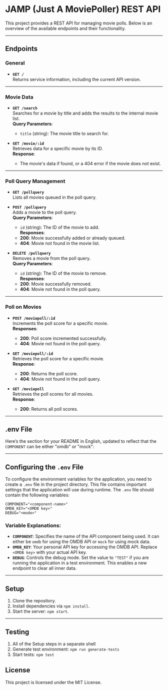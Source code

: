 # JAMP (Just A MoviePoller) REST API

This project provides a REST API for managing movie polls. Below is an overview of the available endpoints and their functionality.

---

## Endpoints

### General
- **`GET /`**  
  Returns service information, including the current API version.

---

### Movie Data
- **`GET /search`**  
  Searches for a movie by title and adds the results to the internal movie list.  
  **Query Parameters**:  
  - `title` (string): The movie title to search for.  

- **`GET /movie/:id`**  
  Retrieves data for a specific movie by its ID.  
  **Response**:  
  - The movie's data if found, or a 404 error if the movie does not exist.

---

### Poll Query Management
- **`GET /pollquery`**  
  Lists all movies queued in the poll query.  

- **`POST /pollquery`**  
  Adds a movie to the poll query.  
  **Query Parameters**:  
  - `id` (string): The ID of the movie to add.  
  **Responses**:  
  - **200**: Movie successfully added or already queued.  
  - **404**: Movie not found in the movie list.  

- **`DELETE /pollquery`**  
  Removes a movie from the poll query.  
  **Query Parameters**:  
  - `id` (string): The ID of the movie to remove.  
  **Responses**:  
  - **200**: Movie successfully removed.  
  - **404**: Movie not found in the poll query.  

---

### Poll on Movies
- **`POST /moviepoll/:id`**  
  Increments the poll score for a specific movie.  
  **Responses**:  
  - **200**: Poll score incremented successfully.  
  - **404**: Movie not found in the poll query.  

- **`GET /moviepoll/:id`**  
  Retrieves the poll score for a specific movie.  
  **Response**:  
  - **200**: Returns the poll score.  
  - **404**: Movie not found in the poll query.  

- **`GET /moviepoll`**  
  Retrieves the poll scores for all movies.  
  **Response**:  
  - **200**: Returns all poll scores.

---

## .env File
Here’s the section for your README in English, updated to reflect that the `COMPONENT` can be either "omdb" or "mock":

---

## Configuring the `.env` File

To configure the environment variables for the application, you need to create a `.env` file in the project directory. This file contains important settings that the application will use during runtime. The `.env` file should contain the following variables:

```env
COMPONENT="<component-name>"
OMDB_KEY="<OMDB key>"
DEBUG="<mode>"
```

### Variable Explanations:

- **`COMPONENT`**: Specifies the name of the API component being used. It can either be `omdb` for using the OMDB API or `mock` for using mock data. 
- **`OMDB_KEY`**: Your personal API key for accessing the OMDB API. Replace `<OMDB key>` with your actual API key.
- **`DEBUG`**: Controls the debug mode. Set the value to `"TEST"` if you are running the application in a test environment. This enables a new endpoint to clear all inner data.

---

## Setup
1. Clone the repository.
2. Install dependencies via `npm install`.
3. Start the server: `npm start`.

---

## Testing
1. All of the Setup steps in a separate shell
2. Generate test environment: `npm run generate-tests`
3. Start tests: `npm test`



## License
This project is licensed under the MIT License.